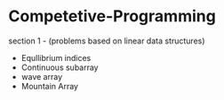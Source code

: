 # Competetive-Programming
section 1 - (problems based on linear data structures)
- Equllibrium indices
- Continuous subarray
- wave array
- Mountain Array
